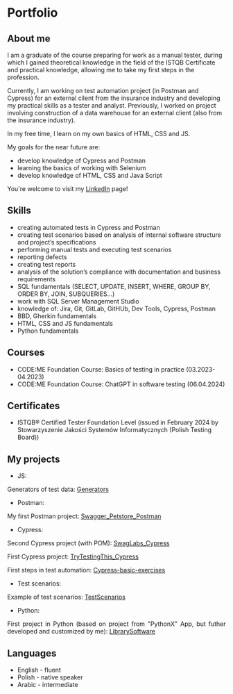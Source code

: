 # Portfolio

## About me

I am a graduate of the course preparing for work as a manual tester, during which I gained theoretical knowledge in the field of the ISTQB Certificate and practical knowledge, allowing me to
take my first steps in the profession.

Currently, I am working on test automation project (in Postman and Cypress) for an external cilent from the insurance industry and developing my practical skills as a tester and analyst. 
Previously, I worked on project involving construction of a data warehouse for an external client (also from the insurance industry).

In my free time, I learn on my own basics of HTML, CSS and JS.

My goals for the near future are:
- develop knowledge of Cypress and Postman
- learning the basics of working with Selenium
- develop knowledge of HTML, CSS and Java Script

<p align="justify">You're welcome to visit my <a href="www.linkedin.com/in/małgorzata-doniec-715576216">LinkedIn</a> page! </p>

## Skills

- creating automated tests in Cypress and Postman
- creating test scenarios based on analysis of internal software structure and project’s specifications
- performing manual tests and executing test scenarios
- reporting defects
- creating test reports
- analysis of the solution’s compliance with documentation and business requirements
- SQL fundamentals (SELECT, UPDATE, INSERT, WHERE, GROUP BY, ORDER BY, JOIN, SUBQUERIES...)
- work with SQL Server Management Studio
- knowledge of: Jira, Git, GitLab, GitHUb, Dev Tools, Cypress, Postman
- BBD, Gherkin fundamentals
- HTML, CSS and JS fundamentals
- Python fundamentals

## Courses
- CODE:ME Foundation Course: Basics of testing in practice (03.2023-04.2023)
- CODE:ME Foundation Course: ChatGPT in software testing (06.04.2024)

## Certificates
- ISTQB® Certified Tester Foundation Level (issued in February 2024 by Stowarzyszenie Jakości Systemów Informatycznych (Polish Testing Board))

## My projects

- JS:
<p align="justify">Generators of test data: <a href="https://github.com/malgorzatadoniec/Generators">Generators</a></p>

- Postman:
<p align="justify">My first Postman project: <a href="https://github.com/malgorzatadoniec/Swagger_Petstore_Postman">Swagger_Petstore_Postman</a></p>

- Cypress:
<p align="justify">Second Cypress project (with POM): <a href="https://github.com/malgorzatadoniec/SwagLabs_Cypress">SwagLabs_Cypress</a></p>
<p align="justify">First Cypress project: <a href="https://github.com/malgorzatadoniec/TryTestingThis_Cypress">TryTestingThis_Cypress</a></p>
<p align="justify">First steps in test automation: <a href="https://github.com/malgorzatadoniec/Cypress-basic-exercises">Cypress-basic-exercises</a></p>

- Test scenarios:
<p align="justify">Example of test scenarios: <a href="https://github.com/malgorzatadoniec/TestScenarios">TestScenarios</a></p>

- Python:
<p align="justify">First project in Python (based on project from "PythonX" App, but futher developed and customized by me): <a href="https://github.com/malgorzatadoniec/LibrarySoftware-PythonProject">LibrarySoftware</a></p>

## Languages
- English - fluent
- Polish - native speaker
- Arabic - intermediate
